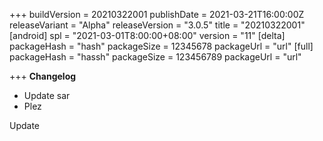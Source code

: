 +++
buildVersion = 20210322001
publishDate = 2021-03-21T16:00:00Z
releaseVariant = "Alpha"
releaseVersion = "3.0.5"
title = "20210322001"
[android]
spl = "2021-03-01T8:00:00+08:00"
version = "11"
[delta]
packageHash = "hash"
packageSize = 12345678
packageUrl = "url"
[full]
packageHash = "hassh"
packageSize = 123456789
packageUrl = "url"

+++
**Changelog**

* Update sar
* Plez

Update